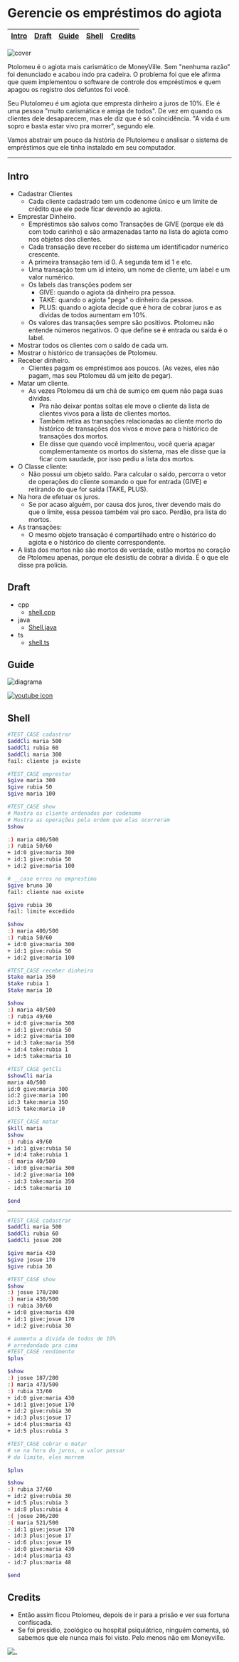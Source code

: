 # Gerencie os empréstimos do agiota

<!-- toch -->
[Intro](#intro) | [Draft](#draft) | [Guide](#guide) | [Shell](#shell) | [Credits](#credits)
-- | -- | -- | -- | --
<!-- toch -->

![cover](cover.png)

Ptolomeu é o agiota mais carismático de MoneyVille. Sem "nenhuma razão" foi denunciado e acabou indo pra cadeira. O problema foi que ele afirma que quem implementou o software de controle dos empréstimos e quem apagou os registro dos defuntos foi você.

Seu Plutolomeu é um agiota que empresta dinheiro a juros de 10%. Ele é uma pessoa "muito carismática e amiga de todos". De vez em quando os clientes dele desaparecem, mas ele diz que é só coincidência. "A vida é um sopro e basta estar vivo pra morrer", segundo ele.

Vamos abstrair um pouco da história de Plutolomeu e analisar o sistema de empréstimos que ele tinha instalado em seu computador.

***

## Intro

- Cadastrar Clientes
  - Cada cliente cadastrado tem um codenome único e um limite de crédito que ele pode ficar devendo ao agiota.
- Emprestar Dinheiro.
  - Empréstimos são salvos como Transações de GIVE (porque ele dá com todo carinho) e são armazenadas tanto na lista do agiota como nos objetos dos clientes.
  - Cada transação deve receber do sistema um identificador numérico crescente.
  - A primeira transação tem id 0. A segunda tem id 1 e etc.
  - Uma transação tem um id inteiro, um nome de cliente, um label e um valor numérico.
  - Os labels das transções podem ser
    - GIVE: quando o agiota dá dinheiro pra pessoa.
    - TAKE: quando o agiota "pega" o dinheiro da pessoa.
    - PLUS: quando o agiota decide que é hora de cobrar juros e as dívidas de todos aumentam em 10%.
  - Os valores das transações sempre são positivos. Ptolomeu não entende números negativos. O que define se é entrada ou saída é o label.
- Mostrar todos os clientes com o saldo de cada um.
- Mostrar o histórico de transações de Ptolomeu.
- Receber dinheiro.
  - Clientes pagam os empréstimos aos poucos. (As vezes, eles não pagam, mas seu Ptolomeu dá um jeito de pegar).
- Matar um cliente.
  - As vezes Ptolomeu dá um chá de sumiço em quem não paga suas dívidas.
    - Pra não deixar pontas soltas ele move o cliente da lista de clientes vivos para a lista de clientes mortos.
    - Também retira as transações relacionadas ao cliente morto do histórico de transações dos vivos e move para o histórico de transações dos mortos.
    - Ele disse que quando você implmentou, você queria apagar complementamente os mortos do sistema, mas ele disse que ia ficar com saudade, por isso pediu a lista dos mortos.
- O Classe cliente:
  - Não possui um objeto saldo. Para calcular o saldo, percorra o vetor de operações do cliente somando o que for entrada (GIVE) e retirando do que for saída (TAKE, PLUS).
- Na hora de efetuar os juros.
  - Se por acaso alguém, por causa dos juros, tiver devendo mais do que o limite, essa pessoa também vai pro saco. Perdão, pra lista do mortos.
- As transações:
  - O mesmo objeto transação é compartilhado entre o histórico do agiota e o histórico do cliente correspondente.
- A lista dos mortos não são mortos de verdade, estão mortos no coração de Ptolomeu apenas, porque ele desistiu de cobrar a dívida. É o que ele disse pra polícia.

## Draft

<!-- links .cache/draft -->
- cpp
  - [shell.cpp](.cache/draft/cpp/shell.cpp)
- java
  - [Shell.java](.cache/draft/java/Shell.java)
- ts
  - [shell.ts](.cache/draft/ts/shell.ts)
<!-- links -->

## Guide

![diagrama](diagrama.png)

[![youtube icon](..//yousolver.png)](https://youtu.be/XBJrKDd5fYY?si=HkQInss4B1x3HEYF)


## Shell

```bash
#TEST_CASE cadastrar
$addCli maria 500
$addCli rubia 60
$addCli maria 300
fail: cliente ja existe

#TEST_CASE emprestar
$give maria 300
$give rubia 50
$give maria 100

#TEST_CASE show
# Mostra os cliente ordenados por codenome
# Mostra as operações pela ordem que elas ocorreram
$show

:) maria 400/500
:) rubia 50/60
+ id:0 give:maria 300
+ id:1 give:rubia 50
+ id:2 give:maria 100

# __case erros no emprestimo
$give bruno 30
fail: cliente nao existe

$give rubia 30
fail: limite excedido

$show
:) maria 400/500
:) rubia 50/60
+ id:0 give:maria 300
+ id:1 give:rubia 50
+ id:2 give:maria 100

#TEST_CASE receber dinheiro
$take maria 350
$take rubia 1
$take maria 10

$show
:) maria 40/500
:) rubia 49/60
+ id:0 give:maria 300
+ id:1 give:rubia 50
+ id:2 give:maria 100
+ id:3 take:maria 350
+ id:4 take:rubia 1
+ id:5 take:maria 10

#TEST_CASE getCli
$showCli maria
maria 40/500
id:0 give:maria 300
id:2 give:maria 100
id:3 take:maria 350
id:5 take:maria 10

#TEST_CASE matar
$kill maria
$show
:) rubia 49/60
+ id:1 give:rubia 50
+ id:4 take:rubia 1
:( maria 40/500
- id:0 give:maria 300
- id:2 give:maria 100
- id:3 take:maria 350
- id:5 take:maria 10

$end
```

***

```bash
#TEST_CASE cadastrar
$addCli maria 500
$addCli rubia 60
$addCli josue 200

$give maria 430
$give josue 170
$give rubia 30

#TEST_CASE show
$show
:) josue 170/200
:) maria 430/500
:) rubia 30/60
+ id:0 give:maria 430
+ id:1 give:josue 170
+ id:2 give:rubia 30

# aumenta a divida de todos de 10%
# arredondado pra cima
#TEST_CASE rendimento
$plus

$show
:) josue 187/200
:) maria 473/500
:) rubia 33/60
+ id:0 give:maria 430
+ id:1 give:josue 170
+ id:2 give:rubia 30
+ id:3 plus:josue 17
+ id:4 plus:maria 43
+ id:5 plus:rubia 3

#TEST_CASE cobrar e matar
# se na hora do juros, o valor passar
# do limite, eles morrem

$plus

$show
:) rubia 37/60
+ id:2 give:rubia 30
+ id:5 plus:rubia 3
+ id:8 plus:rubia 4
:( josue 206/200
:( maria 521/500
- id:1 give:josue 170
- id:3 plus:josue 17
- id:6 plus:josue 19
- id:0 give:maria 430
- id:4 plus:maria 43
- id:7 plus:maria 48

$end
```

## Credits

- Então assim ficou Ptolomeu, depois de ir para a prisão e ver sua fortuna confiscada.
- Se foi presídio, zoológico ou hospital psiquiátrico, ninguém comenta, só sabemos que ele nunca mais foi visto. Pelo menos não em Moneyville.

![_](ptolomeu.jpg)
